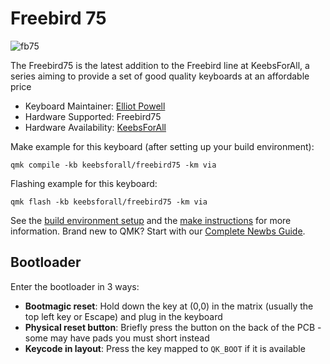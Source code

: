 # Freebird 75

![fb75](https://i.imgur.com/fGRQZ2g.jpg)

The Freebird75 is the latest addition to the Freebird line at KeebsForAll, a series aiming to provide a set of good quality keyboards at an affordable price

* Keyboard Maintainer: [Elliot Powell](https://github.com/e11i0t23)
* Hardware Supported: Freebird75
* Hardware Availability: [KeebsForAll](https://keebsforall.com/products/freebird75)

Make example for this keyboard (after setting up your build environment):

    qmk compile -kb keebsforall/freebird75 -km via

Flashing example for this keyboard:

    qmk flash -kb keebsforall/freebird75 -km via

See the [build environment setup](https://docs.qmk.fm/#/getting_started_build_tools) and the [make instructions](https://docs.qmk.fm/#/getting_started_make_guide) for more information. Brand new to QMK? Start with our [Complete Newbs Guide](https://docs.qmk.fm/#/newbs).

## Bootloader

Enter the bootloader in 3 ways:

* **Bootmagic reset**: Hold down the key at (0,0) in the matrix (usually the top left key or Escape) and plug in the keyboard
* **Physical reset button**: Briefly press the button on the back of the PCB - some may have pads you must short instead
* **Keycode in layout**: Press the key mapped to `QK_BOOT` if it is available
